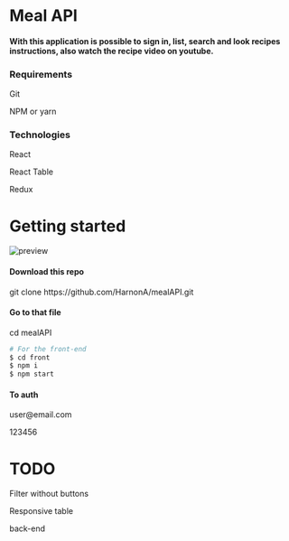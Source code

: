 # Meal API
<h4>With this application is possible to sign in, list, search and look recipes instructions, also watch the recipe video on youtube. </h4>

<h3>Requirements</h3>
<p>Git</p>
<p>NPM or yarn</p>

<h3>Technologies</h3>
<p>React</p>
<p>React Table</p>
<p>Redux</p>

<h1>Getting started</h1>

<img src="https://firebasestorage.googleapis.com/v0/b/image-983ee.appspot.com/o/preview.png?alt=media" alt="preview">


<h4>Download this repo</h4>
<p>git clone https://github.com/HarnonA/mealAPI.git</p>

<h4>Go to that file</h4>
<p>cd mealAPI</p>

```bash
# For the front-end
$ cd front
$ npm i
$ npm start
```

<h4>To auth</h4>
<p>user@email.com<p>
<p>123456<p>

<h1>TODO</h1>
<p>Filter without buttons</p>
<p>Responsive table</p>
<p>back-end<p>




